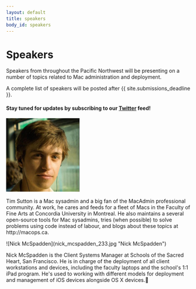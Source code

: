 ```yaml
---
layout: default
title: speakers
body_id: speakers
---
```


# Speakers

<p class="lead">

Speakers from throughout the Pacific Northwest will be presenting on a number of topics related to Mac administration and deployment.

</p>


<p class="lead">
A complete list of speakers will be posted after {{ site.submissions_deadline }}.

</p>

#### Stay tuned for updates by subscribing to our [Twitter](https://twitter.com/intent/follow?&screen_name=MacDevOpsYVR) feed!

![Tim Sutton](tim_sutton_200.jpeg "Tim Sutton")
<p>
Tim Sutton is a Mac sysadmin and a big fan of the MacAdmin professional community. At work, he cares and feeds for a fleet of Macs in the Faculty of Fine Arts at Concordia University in Montreal. He also maintains a several open-source tools for Mac sysadmins, tries (when possible) to solve problems using code instead of labour, and blogs about these topics at http://macops.ca.
</p>
![Nick McSpadden](nick_mcspadden_233.jpg "Nick McSpadden")
<p>
Nick McSpadden is the Client Systems Manager at Schools of the Sacred Heart, San Francisco. He is in charge of the deployment of all client workstations and devices, including the faculty laptops and the school's 1:1 iPad program. He's used to working with different models for deployment and management of iOS devices alongside OS X devices.</p>





